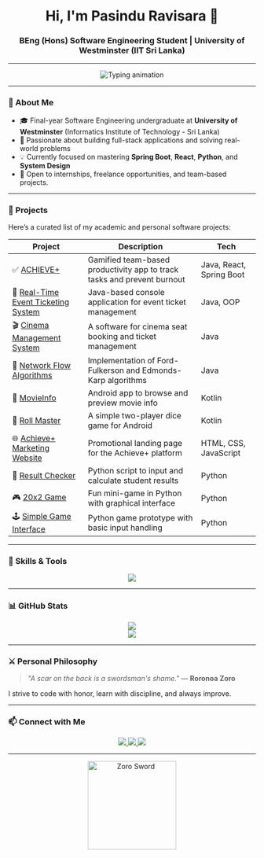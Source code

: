 <h1 align="center">Hi, I'm Pasindu Ravisara 👋</h1>
<h3 align="center">BEng (Hons) Software Engineering Student | University of Westminster (IIT Sri Lanka)</h3>



---
<p align="center">
  <img src="https://readme-typing-svg.demolab.com?font=Fira+Code&size=22&pause=1000&color=00F7FF&center=true&vCenter=true&width=800&height=50&lines=Software+Engineering+Undergraduate;Passionate+about+building+real-world+software+solutions;Java+%7C+Spring+Boot+%7C+React+%7C+Python+%7C+Android+Development" alt="Typing animation" />
</p>

---

### 🧭 About Me

- 🎓 Final-year Software Engineering undergraduate at **University of Westminster** (Informatics Institute of Technology - Sri Lanka)
- 🔨 Passionate about building full-stack applications and solving real-world problems
- 💡 Currently focused on mastering **Spring Boot**, **React**, **Python**, and **System Design**
- 🚀 Open to internships, freelance opportunities, and team-based projects.

---

### 💼 Projects

Here’s a curated list of my academic and personal software projects:

| Project | Description | Tech |
|---------|-------------|------|
| ✅ [ACHIEVE+](https://github.com/PasinduRavisara/ACHIEVE_PLUS) | Gamified team-based productivity app to track tasks and prevent burnout | Java, React, Spring Boot |
| 🎫 [Real-Time Event Ticketing System](https://github.com/PasinduRavisara/RealTimeEventTicketingSystem-OOP) | Java-based console application for event ticket management | Java, OOP |
| 🎬 [Cinema Management System](https://github.com/PasinduRavisara/Cinema-Management-SD2) | A software for cinema seat booking and ticket management | Java |
| 🔁 [Network Flow Algorithms](https://github.com/PasinduRavisara/NetworkFlow-Algorithms) | Implementation of Ford-Fulkerson and Edmonds-Karp algorithms | Java |
| 🎥 [MovieInfo](https://github.com/PasinduRavisara/MovieApp-Mobile-application-development) | Android app to browse and preview movie info | Kotlin |
| 🎲 [Roll Master](https://github.com/PasinduRavisara/Dice-Game-Mobile-application-development) | A simple two-player dice game for Android | Kotlin |
| 🌐 [Achieve+ Marketing Website](https://github.com/PasinduRavisara/AchievePlus-MarketingWebsite) | Promotional landing page for the Achieve+ platform | HTML, CSS, JavaScript |
| 🧮 [Result Checker](https://github.com/PasinduRavisara/Result-Checker-SD1-Python) | Python script to input and calculate student results | Python |
| 🎮 [20x2 Game](https://github.com/PasinduRavisara/20x2-Game-Programming-Python) | Fun mini-game in Python with graphical interface | Python |
| 🕹️ [Simple Game Interface](https://github.com/PasinduRavisara/GameInt-Programming-Python) | Python game prototype with basic input handling | Python |


---

### 🧠 Skills & Tools

<p align="center">
  <img src="https://skillicons.dev/icons?i=java,python,kotlin,react,js,html,css,tailwind,spring,mysql,git,github,vscode,androidstudio,figma" />
</p>

---

### 📊 GitHub Stats

<p align="center">
  <img src="https://github-readme-stats.vercel.app/api?username=PasinduRavisara&show_icons=true&theme=tokyonight" />
  <br />
  <img src="https://github-readme-streak-stats.herokuapp.com/?user=PasinduRavisara&theme=tokyonight" />
</p>

---

### ⚔️ Personal Philosophy

> _"A scar on the back is a swordsman's shame."_ — **Roronoa Zoro**

I strive to code with honor, learn with discipline, and always improve.

---

### 📫 Connect with Me

<p align="center">
  <a href="https://www.linkedin.com/in/pasindu-sendanayake" target="_blank" rel="noopener noreferrer">
    <img src="https://img.shields.io/badge/LinkedIn-0077B5?style=for-the-badge&logo=linkedin&logoColor=white" />
  </a>
  <a href="https://mail.google.com/mail/?view=cm&fs=1&to=pasindurs12@gmail.com" target="_blank" rel="noopener noreferrer">
    <img src="https://img.shields.io/badge/Gmail-D14836?style=for-the-badge&logo=gmail&logoColor=white" />
  </a>
  <a href="https://github.com/PasinduRavisara" target="_blank" rel="noopener noreferrer">
    <img src="https://img.shields.io/badge/GitHub-000?style=for-the-badge&logo=github&logoColor=white" />
  </a>
</p>



---

<p align="center">
  <img src="https://media.tenor.com/iF1pK5r4rH8AAAAC/zoro-one-piece.gif" width="180" alt="Zoro Sword" />
</p>
